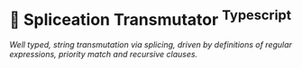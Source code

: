 🧬 Spliceation Transmutator <sup>Typescript</sup>
===

*Well typed, string transmutation via splicing, driven by definitions of regular expressions, priority match and recursive clauses.*
